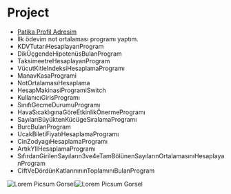 # Project
* [Patika Profil Adresim](https://app.patika.dev/shelker)
* İlk ödevim not ortalaması programı yaptım.
* KDVTutarıHesaplayanProgram
* DikÜçgendeHipotenüsBulanProgram
* TaksimeetreHesaplayanProgram
* VücutKitleIndeksiHesaplamaProgramı
* ManavKasaProgrami
* NotOrtalamasıHesaplama
* HesapMakinasiProgramiSwitch
* KullanıcıGirisProgramı
* SınıfıGecmeDurumuProgramı
* HavaSıcaklıgınaGöreEtkinlikÖnermeProgramı
* SayılarıBüyüktenKücügeSıralamaProgramı
* BurcBulanProgram
* UcakBiletiFiyatıHesaplamaProgramı
* CinZodyagıHesaplamaProgramı
* ArtıkYIlHesaplamaProgramı
* SıfırdanGirilenSayıların3ve4eTamBölünenSayılarınOrtalamasınıHesaplayanProgram
* CiftVeDördünKatlarınınınToplamınıBulanProgram

![Lorem Picsum Gorsel](https://cdn.sanity.io/images/9kdepi1d/production/65c832d202a503b15d99e628f4313782f3ef50db-300x62.png)![Lorem Picsum Gorsel]( https://patika-prod.s3.eu-central-1.amazonaws.com/staticFiles/patikaLogo.png)
